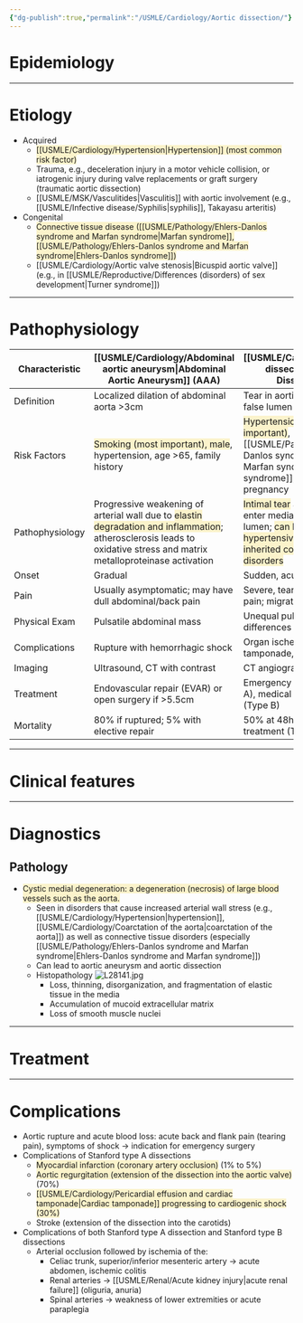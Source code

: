 ```yaml
---
{"dg-publish":true,"permalink":"/USMLE/Cardiology/Aortic dissection/"}
---
```


# Epidemiology


---
# Etiology
- Acquired
	- <span style="background:rgba(240, 200, 0, 0.2)">[[USMLE/Cardiology/Hypertension\|Hypertension]] (most common risk factor)</span>
	- Trauma, e.g., deceleration injury in a motor vehicle collision, or iatrogenic injury during valve replacements or graft surgery (traumatic aortic dissection)
	- [[USMLE/MSK/Vasculitides\|Vasculitis]] with aortic involvement (e.g., [[USMLE/Infective disease/Syphilis\|syphilis]], Takayasu arteritis)
- Congenital
	- <span style="background:rgba(240, 200, 0, 0.2)">Connective tissue disease ([[USMLE/Pathology/Ehlers-Danlos syndrome and Marfan syndrome\|Marfan syndrome]], [[USMLE/Pathology/Ehlers-Danlos syndrome and Marfan syndrome\|Ehlers-Danlos syndrome]]) </span>
	- [[USMLE/Cardiology/Aortic valve stenosis\|Bicuspid aortic valve]] (e.g., in [[USMLE/Reproductive/Differences (disorders) of sex development\|Turner syndrome]])

---
# Pathophysiology


| Characteristic  | [[USMLE/Cardiology/Abdominal aortic aneurysm\|Abdominal Aortic Aneurysm]] (AAA)                                                                                                                                                                                              | [[USMLE/Cardiology/Aortic dissection\|Aortic Dissection]]                                                                                                                                                                                                                                          |
| --------------- | ---------------------------------------------------------------------------------------------------------------------------------------------------------------------------------------------------------------------------- | -------------------------------------------------------------------------------------------------------------------------------------------------------------------------------------------------------------------------------------------------------------- |
| Definition      | Localized dilation of abdominal aorta >3cm                                                                                                                                                                                   | Tear in aortic wall creating false lumen                                                                                                                                                                                                                       |
| Risk Factors    | <span style="background:rgba(240, 200, 0, 0.2)">Smoking (most important), male</span>, hypertension, age >65, family history                                                                                                 | <span style="background:rgba(240, 200, 0, 0.2)">Hypertension (most important)</span>, [[USMLE/Pathology/Ehlers-Danlos syndrome and Marfan syndrome\|Marfan syndrome]], bicuspid valve, pregnancy                                                                                                                               |
| Pathophysiology | Progressive weakening of arterial wall due to <span style="background:rgba(240, 200, 0, 0.2)">elastin degradation and inflammation</span>; atherosclerosis leads to oxidative stress and matrix metalloproteinase activation | <span style="background:rgba(240, 200, 0, 0.2)">Intimal tear</span> allows blood to enter media, creating false lumen; <span style="background:rgba(240, 200, 0, 0.2)">can be triggered by hypertensive crisis or inherited connective tissue disorders</span> |
| Onset           | Gradual                                                                                                                                                                                                                      | Sudden, acute                                                                                                                                                                                                                                                  |
| Pain            | Usually asymptomatic; may have dull abdominal/back pain                                                                                                                                                                      | Severe, tearing chest/back pain; migrating                                                                                                                                                                                                                     |
| Physical Exam   | Pulsatile abdominal mass                                                                                                                                                                                                     | Unequal pulses, BP differences between arms                                                                                                                                                                                                                    |
| Complications   | Rupture with hemorrhagic shock                                                                                                                                                                                               | Organ ischemia, tamponade, aortic rupture                                                                                                                                                                                                                      |
| Imaging         | Ultrasound, CT with contrast                                                                                                                                                                                                 | CT angiogram, TEE                                                                                                                                                                                                                                              |
| Treatment       | Endovascular repair (EVAR) or open surgery if >5.5cm                                                                                                                                                                         | Emergency surgery (Type A), medical management (Type B)                                                                                                                                                                                                        |
| Mortality       | 80% if ruptured; 5% with elective repair                                                                                                                                                                                     | 50% at 48h without treatment (Type A)                                                                                                                                                                                                                          |


---
# Clinical features


---
# Diagnostics
## Pathology
- <span style="background:rgba(240, 200, 0, 0.2)">Cystic medial degeneration: a degeneration (necrosis) of large blood vessels such as the aorta. </span>
	- Seen in disorders that cause increased arterial wall stress (e.g., [[USMLE/Cardiology/Hypertension\|hypertension]], [[USMLE/Cardiology/Coarctation of the aorta\|coarctation of the aorta]]) as well as connective tissue disorders (especially [[USMLE/Pathology/Ehlers-Danlos syndrome and Marfan syndrome\|Ehlers-Danlos syndrome and Marfan syndrome]])
	- Can lead to aortic aneurysm and aortic dissection
	- Histopathology ![L28141.jpg](/img/user/appendix/L28141.jpg)
		- Loss, thinning, disorganization, and fragmentation of elastic tissue in the media
		- Accumulation of mucoid extracellular matrix
		- Loss of smooth muscle nuclei

---
# Treatment


---
# Complications
- Aortic rupture and acute blood loss: acute back and flank pain (tearing pain), symptoms of shock → indication for emergency surgery
- Complications of Stanford type A dissections
	- <span style="background:rgba(240, 200, 0, 0.2)">Myocardial infarction (coronary artery occlusion)</span> (1% to 5%)
	- <span style="background:rgba(240, 200, 0, 0.2)">Aortic regurgitation (extension of the dissection into the aortic valve)</span> (70%)
	- <span style="background:rgba(240, 200, 0, 0.2)">[[USMLE/Cardiology/Pericardial effusion and cardiac tamponade\|Cardiac tamponade]] progressing to cardiogenic shock (30%)</span>
	- Stroke (extension of the dissection into the carotids)
- Complications of both Stanford type A dissection and Stanford type B dissections
	- Arterial occlusion followed by ischemia of the:
		- Celiac trunk, superior/inferior mesenteric artery → acute abdomen, ischemic colitis
		- Renal arteries → [[USMLE/Renal/Acute kidney injury\|acute renal failure]] (oliguria, anuria)
		- Spinal arteries → weakness of lower extremities or acute paraplegia
